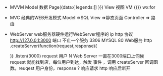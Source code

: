 - MVVM
Model 数据 Page({data:{
        legends:[]
}})
View 视图
VM {{}} wx:for

- MVC 经典的WEB开发模式
Model =>SQL
View =>静态页面
Controller => 路由


- WebServer
web服务器硬件运行WebServer程序的
ip http 协议
http://127.0.0.1:3000
端口 不止一个服务
3306 MYSQL
80 Web服务
http
   .createServer(function(request,response){

   })
   .listen(3000)
   request 用户 N Web Server 一直在3000端口上伺候
   request 就能找到店，每位用户到达，触发 事件 ，调用
   createServer 回调函数。reuqest 用户身份，response ?
   响应请求 http 响应后断开
